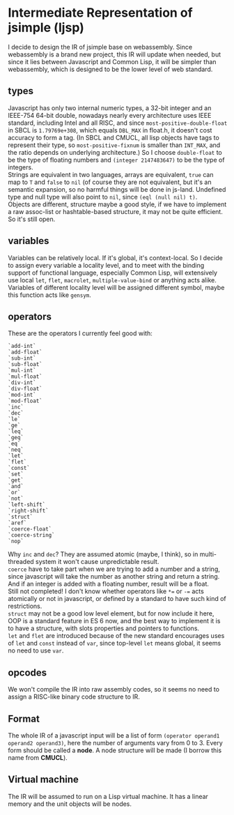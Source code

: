 # Intermediate Representation of jsimple (ljsp)
I decide to design the IR of jsimple base on webassembly. Since webassembly
is a brand new project, this IR will update when needed, but since it lies
between Javascript and Common Lisp, it will be simpler than webassembly, which
is designed to be the lower level of web standard.

## types
Javascript has only two internal numeric types, a 32-bit integer and an
IEEE-754 64-bit double, nowadays nearly every architecture uses IEEE standard,
including Intel and all RISC, and since `most-positive-double-float` in SBCL is
`1.79769e+308`, which equals `DBL_MAX` in float.h, it doesn't cost accuracy
to form a tag. (In SBCL and CMUCL, all lisp objects have tags to represent
their type, so `most-positive-fixnum` is smaller than `INT_MAX`, and the ratio
depends on underlying architecture.) So I choose `double-float` to be the type
of floating numbers and `(integer 2147483647)` to be the type of integers.  
Strings are equivalent in two languages, arrays are equivalent, `true` can
map to `T` and `false` to `nil` (of course they are not equivalent, but it's
an semantic expansion, so no harmful things will be done in js-land. Undefined
type and null type will also point to `nil`, since `(eql (null nil) t)`.  
Objects are different, structure maybe a good style, if we have to implement
a raw assoc-list or hashtable-based structure, it may not be quite efficient.
So it's still open.

## variables
Variables can be relatively local. If it's global, it's context-local. So I
decide to assign every variable a locality level, and to meet with the binding
support of functional language, especially Common Lisp, will extensively use
local `let`, `flet`, `macrolet`, `multiple-value-bind` or anything acts alike.
Variables of different locality level will be assigned different symbol,
maybe this function acts like `gensym`.

## operators
These are the operators I currently feel good with:

    `add-int`
	`add-float`
	`sub-int`
	`sub-float`
	`mul-int`
	`mul-float`
	`div-int`
	`div-float`
	`mod-int`
	`mod-float`
	`inc`
	`dec`
	`le`
	`ge`
	`leq`
	`geq`
	`eq`
	`neq`
	`let`
	`flet`
	`const`
	`set`
	`get`
	`and`
	`or`
	`not`
	`left-shift`
	`right-shift`
	`struct`
	`aref`
	`coerce-float`
	`coerce-string`
	`nop`

Why `inc` and `dec`? They are assumed atomic (maybe, I think), so in
multi-threaded system it won't cause unpredictable result.  
`coerce` have to take part when we are trying to add a number and a string,
since javascript will take the number as another string and return a string.
And if an integer is added with a floating number, result will be a float.  
Still not completed! I don't know whether operators like `*=` or `-=` acts
atomically or not in javascript, or defined by a standard to have such kind
of restrictions.  
`struct` may not be a good low level element, but for now include it here,
OOP is a standard feature in ES 6 now, and the best way to implement it is to
have a structure, with slots properties and pointers to functions.  
`let` and `flet` are introduced because of the new standard encourages uses
of `let` and `const` instead of `var`, since top-level `let` means global,
it seems no need to use `var`.

## opcodes
We won't compile the IR into raw assembly codes, so it seems no need to assign
a RISC-like binary code structure to IR.

## Format
The whole IR of a javascript input will be a list of form
`(operator operand1 operand2 operand3)`, here the number of arguments vary from
0 to 3. Every form should be called a **node**. A node structure will be made
(I borrow this name from **CMUCL**).

## Virtual machine
The IR will be assumed to run on a Lisp virtual machine. It has a linear memory
and the unit objects will be nodes.

